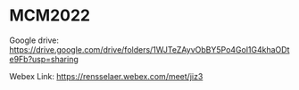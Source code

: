 # MCM2022


Google drive: https://drive.google.com/drive/folders/1WJTeZAyvObBY5Po4Gol1G4khaODte9Fb?usp=sharing

Webex Link: https://rensselaer.webex.com/meet/jiz3
